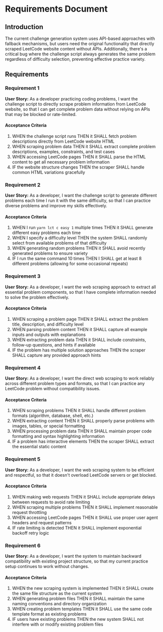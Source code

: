 # Requirements Document

## Introduction

The current challenge generation system uses API-based approaches with fallback mechanisms, but users need the original functionality that directly scraped LeetCode website content without APIs. Additionally, there's a critical bug where the challenge script always generates the same problem regardless of difficulty selection, preventing effective practice variety.

## Requirements

### Requirement 1

**User Story:** As a developer practicing coding problems, I want the challenge script to directly scrape problem information from LeetCode website, so that I can get complete problem data without relying on APIs that may be blocked or rate-limited.

#### Acceptance Criteria

1. WHEN the challenge script runs THEN it SHALL fetch problem descriptions directly from LeetCode website HTML
2. WHEN scraping problem data THEN it SHALL extract complete problem descriptions, examples, constraints, and test cases
3. WHEN accessing LeetCode pages THEN it SHALL parse the HTML content to get all necessary problem information
4. IF the website structure changes THEN the scraper SHALL handle common HTML variations gracefully

### Requirement 2

**User Story:** As a developer, I want the challenge script to generate different problems each time I run it with the same difficulty, so that I can practice diverse problems and improve my skills effectively.

#### Acceptance Criteria

1. WHEN I run `yarn lct c easy 1` multiple times THEN it SHALL generate different easy problems each time
2. WHEN I specify a difficulty level THEN the system SHALL randomly select from available problems of that difficulty
3. WHEN generating random problems THEN it SHALL avoid recently generated problems to ensure variety
4. IF I run the same command 10 times THEN I SHALL get at least 8 different problems (allowing for some occasional repeats)

### Requirement 3

**User Story:** As a developer, I want the web scraping approach to extract all essential problem components, so that I have complete information needed to solve the problem effectively.

#### Acceptance Criteria

1. WHEN scraping a problem page THEN it SHALL extract the problem title, description, and difficulty level
2. WHEN parsing problem content THEN it SHALL capture all example inputs and outputs with explanations
3. WHEN extracting problem data THEN it SHALL include constraints, follow-up questions, and hints if available
4. IF the problem has multiple solution approaches THEN the scraper SHALL capture any provided approach hints

### Requirement 4

**User Story:** As a developer, I want the direct web scraping to work reliably across different problem types and formats, so that I can practice any LeetCode problem without compatibility issues.

#### Acceptance Criteria

1. WHEN scraping problems THEN it SHALL handle different problem formats (algorithm, database, shell, etc.)
2. WHEN extracting content THEN it SHALL properly parse problems with images, tables, or special formatting
3. WHEN processing problem data THEN it SHALL maintain proper code formatting and syntax highlighting information
4. IF a problem has interactive elements THEN the scraper SHALL extract the essential static content

### Requirement 5

**User Story:** As a developer, I want the web scraping system to be efficient and respectful, so that it doesn't overload LeetCode servers or get blocked.

#### Acceptance Criteria

1. WHEN making web requests THEN it SHALL include appropriate delays between requests to avoid rate limiting
2. WHEN scraping multiple problems THEN it SHALL implement reasonable request throttling
3. WHEN accessing LeetCode pages THEN it SHALL use proper user agent headers and request patterns
4. IF rate limiting is detected THEN it SHALL implement exponential backoff retry logic

### Requirement 6

**User Story:** As a developer, I want the system to maintain backward compatibility with existing project structure, so that my current practice setup continues to work without changes.

#### Acceptance Criteria

1. WHEN the new scraping system is implemented THEN it SHALL create the same file structure as the current system
2. WHEN generating problem files THEN it SHALL maintain the same naming conventions and directory organization
3. WHEN creating problem templates THEN it SHALL use the same code template format as existing problems
4. IF users have existing problems THEN the new system SHALL not interfere with or modify existing problem files